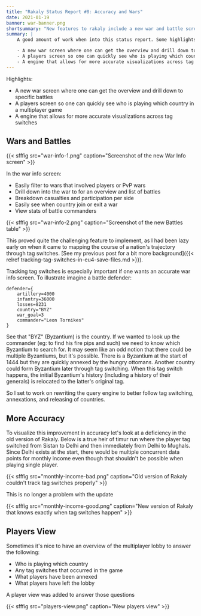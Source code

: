 ```yaml
---
title: "Rakaly Status Report #8: Accuracy and Wars"
date: 2021-01-19
banner: war-banner.png
shortsummary: "New features to rakaly include a new war and battle screen, higher accuracy when it comes to tracking tag switches, and a new lobby overview for multiplayer games"
summary: |
    A good amount of work when into this status report. Some highlights: 

    - A new war screen where one can get the overview and drill down to specific battles
    - A players screen so one can quickly see who is playing which country in a multiplayer game
    - A engine that allows for more accurate visualizations across tag switches
---
```


Highlights:

- A new war screen where one can get the overview and drill down to specific battles
- A players screen so one can quickly see who is playing which country in a multiplayer game
- A engine that allows for more accurate visualizations across tag switches

## Wars and Battles

{{< sfffig src="war-info-1.png" caption="Screenshot of the new War Info screen" >}}

In the war info screen:

- Easily filter to wars that involved players or PvP wars
- Drill down into the war to for an overview and list of battles
- Breakdown casualties and participation per side
- Easily see when country join or exit a war
- View stats of battle commanders

{{< sfffig src="war-info-2.png" caption="Screenshot of the new Battles table" >}}

This proved quite the challenging feature to implement, as I had been lazy early on when it came to mapping the course of a nation's trajectory through tag switches. [See my previous post for a bit more background]({{< relref tracking-tag-switches-in-eu4-save-files.md >}}).

Tracking tag switches is especially important if one wants an accurate war info screen. To illustrate imagine a battle defender:

```plain
defender={
    artillery=4000
    infantry=36000
    losses=8231
    country="BYZ"
    war_goal=3
    commander="Leon Tornikes"
}
```

See that "BYZ" (Byzantium) is the country. If we wanted to look up the commander (eg: to find his fire pips and such) we need to know which Byzantium to search for. It may seem like an odd notion that there could be multiple Byzantiums, but it's possible. There is a Byzantium at the start of 1444 but they are quickly annexed by the hungry ottomans. Another country could form Byzantium later through tag switching. When this tag switch happens, the initial Byzantium's history (including a history of their generals) is relocated to the latter's original tag.

So I set to work on rewriting the query engine to better follow tag switching, annexations, and releasing of countries.

## More Accuracy

To visualize this improvement in accuracy let's look at a deficiency in the old version of Rakaly. Below is a true heir of timur run where the player tag switched from Sistan to Delhi and then immediately from Delhi to Mughals. Since Delhi exists at the start, there would be multiple concurrent data points for monthly income even though that shouldn't be possible when playing single player.

{{< sfffig src="monthly-income-bad.png" caption="Old version of Rakaly couldn't track tag switches properly" >}}

This is no longer a problem with the update

{{< sfffig src="monthly-income-good.png" caption="New version of Rakaly that knows exactly when tag switches happen" >}}

## Players View

Sometimes it's nice to have an overview of the multiplayer lobby to answer the following:

- Who is playing which country
- Any tag switches that occurred in the game
- What players have been annexed
- What players have left the lobby

A player view was added to answer those questions

{{< sfffig src="players-view.png" caption="New players view" >}}

